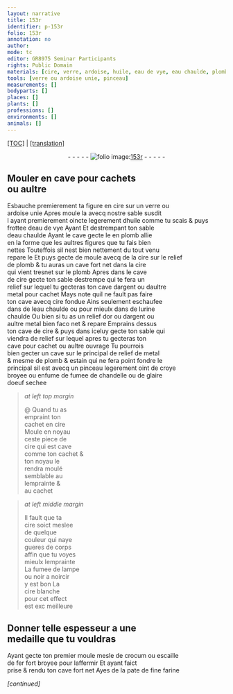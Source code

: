```yaml
---
layout: narrative
title: 153r
identifier: p-153r
folio: 153r
annotation: no
author:
mode: tc
editor: GR8975 Seminar Participants
rights: Public Domain
materials: [cire, verre, ardoise, huile, eau de vye, eau chaulde, plomb allie, plomb, argent, metal, cire fondue, urine chaulde, or, estain, croye broyee, fumee de chandelle, glaire doeuf sechee, fumee de lampe, noir a noircir, cire blanche, moule, crocum, escaille de fer fort broyee, pate de fine farine]
tools: [verre ou ardoise unie, pinceau]
measurements: []
bodyparts: []
places: []
plants: []
professions: []
environments: []
animals: []
---
```


 <p><a href="{{ site.baseurl }}/diplomatic/">[TOC]</a> | <a href="{{ site.baseurl }}/texts/p-153r_tl/" target="_blank">[translation]</a></p><div class="folio" align="center">- - - - - <a href="http://gallica.bnf.fr/ark:/12148/btv1b10500001g/f311.image" target="_blank"><img src="https://cu-mkp.github.io/2017-workshop-edition/assets/photo-icon.png" alt="folio image: " style="display:inline-block; margin-bottom:-3px;"/>153r</a> - - - - - </div>  
  

## Mouler en cave pour cachets<br/> ou aultre

 
Esbauche premierem<span class="exp">ent</span> ta figure en <span class="m">cire</span> sur un <span class="tl"><span class="m">verre</span> ou<br/> <span class="m">ardoise</span> unie</span> Apres moule la avecq n<span class="exp">ost</span>re sable susdit<br/> <span class="del">l</span> ayant premierem<span class="exp">ent</span> oincte legerem<span class="exp">ent</span> d<span class="m">huile</span> co<span class="exp">mm</span>e tu scais & puys<br/> frottee d<span class="m">eau de vye</span> <span class="del">Ayant</span> Et destrempant ton sable<br/> d<span class="m">eau chaulde</span> Ayant le cave gecte le en <span class="m">plomb allie</span><br/> en la forme que les aultres figures que tu fais bien<br/> nettes Touteffois sil nest bien nettem<span class="exp">ent</span> du tout venu<br/> repare le Et puys <span class="del">gecte de</span> <span class="add">moule avecq de</span> la <span class="m">cire</span> sur le relief<br/> de <span class="m">plomb</span> & tu auras un cave fort net dans la <span class="m">cire</span><br/> qui vient tresnet sur le <span class="m">plomb</span> Apres dans le cave<br/> de <span class="m">cire</span> gecte ton sable destrempe qui te fera un<br/> relief sur lequel tu gecteras ton cave d<span class="m">argent</span> ou daultre<br/> <span class="m">metal</span> pour cachet Mays note quil ne fault pas faire<br/> ton cave avecq <span class="m">cire fondue</span> Ains seulement eschaufee<br/> dans de l<span class="m">eau chaulde</span> ou pour mieulx dans de l<span class="m">urine<br/> chaulde</span> Ou bien si tu as un relief d<span class="m">or</span> ou d<span class="m">argent</span> ou<br/> aultre <span class="m">metal</span> bien <span class="del">faco</span> net & repare Emprains dessus<br/> ton cave de <span class="m">cire</span> & puys dans iceluy gecte ton sable qui<br/> viendra de relief sur lequel apres tu gecteras ton<br/> cave pour cachet ou aultre ouvrage Tu pourrois<br/> bien gecter un cave sur le principal de relief de <span class="m">metal</span><br/> & mesme de <span class="m">plomb</span> & <span class="m">estain</span> qui ne fera point fondre le<br/> principal sil est avecq un <span class="tl">pinceau</span> legerem<span class="exp">ent</span> oint de <span class="m">croye<br/> broyee</span> ou enfume de <span class="m">fumee de chandelle</span> ou de <span class="m">glaire<br/> doeuf sechee</span>
 
> *at left top margin*
> 
> 
> @ Quand tu as<br/> empraint ton<br/> cachet en <span class="m">cire</span><br/> Moule en noyau<br/> ceste piece de<br/> <span class="m">cire</span> qui est cave<br/> co<span class="exp">mm</span>e ton cachet &<br/> ton noyau le<br/> rendra moulé<br/> semblable a<span class="del">u</span><br/> lemprainte &<br/> au cachet
 
> *at left middle margin*
> 
> 
>  Il fault que ta<br/> <span class="m">cire</span> soict meslee<br/> de quelque<br/> couleur qui naye<br/> gueres de corps<br/> affin que tu voyes<br/> mieulx lemprainte<br/> La <span class="m">fumee de lampe</span><br/> ou <span class="m">noir a noircir</span><br/> y est bon La<br/> <span class="m">cire blanche</span><br/> pour cet effect<br/> est <span class="del">exc</span> meilleure
 
 
  

## Donner telle espesseur a une<br/> medaille que tu vouldras

 
 Ayant gecte ton premier <span class="m">moule</span> mesle <span class="del">de</span> <span class="m">crocum</span> ou <span class="m">escaille<br/> de fer fort broyee</span> pour laffermir Et ayant faict<br/> prise & rendu ton cave fort net Ayes de la <span class="m">pate de fine <span class="sup">farine</span></span>
 
*[continued]*
 
 